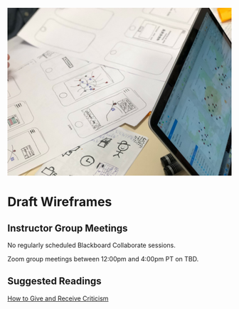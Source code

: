 ![Screen Sketches](assets/images/amelie-mourichon-YHNOwnrDzjY-unsplash.jpg ':class=banner-image')

# Draft Wireframes

## Instructor Group Meetings
No regularly scheduled Blackboard Collaborate sessions.

Zoom group meetings between 12:00pm and 4:00pm PT on TBD.

## Suggested Readings  
[How to Give and Receive Criticism](http://scottberkun.com/essays/35-how-to-give-and-receive-criticism/)  
